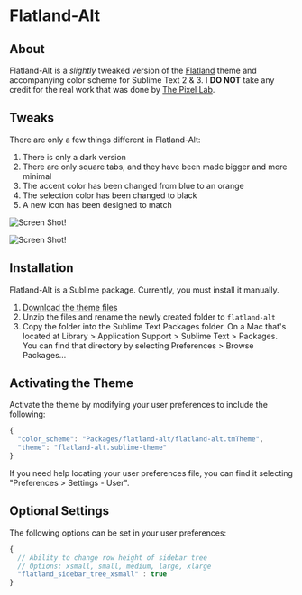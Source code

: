 # Flatland-Alt

## About

Flatland-Alt is a *slightly* tweaked version of the [Flatland](https://github.com/thinkpixellab/flatland) theme and accompanying color scheme for Sublime Text 2 & 3. I **DO NOT** take any credit for the real work that was done by [The Pixel Lab](https://github.com/thinkpixellab).

## Tweaks

There are only a few things different in Flatland-Alt:

1. There is only a dark version
2. There are only square tabs, and they have been made bigger and more minimal
3. The accent color has been changed from blue to an orange
4. The selection color has been changed to black
5. A new icon has been designed to match

![Screen Shot!](https://raw.github.com/jamiewilson/flatland-alt/master/screenshot.png)  

![Screen Shot!](https://raw.github.com/jamiewilson/flatland-alt/master/sublime-flatland-alt-icon.png)

## Installation
Flatland-Alt is a Sublime package. Currently, you must install it manually.

1. [Download the theme files](https://github.com/jamiewilson/flatland-alt/archive/master.zip)
2. Unzip the files and rename the newly created folder to `flatland-alt`
3. Copy the folder into the Sublime Text Packages folder. On a Mac that's located at Library > Application Support > Sublime Text > Packages. You can find that directory by selecting Preferences > Browse Packages...


## Activating the Theme
Activate the theme by modifying your user preferences to include the following:

```javascript
{
  "color_scheme": "Packages/flatland-alt/flatland-alt.tmTheme",
  "theme": "flatland-alt.sublime-theme"
}

```

If you need help locating your user preferences file, you can find it selecting "Preferences > Settings - User".

## Optional Settings
The following options can be set in your user preferences:

```javascript
{
  // Ability to change row height of sidebar tree
  // Options: xsmall, small, medium, large, xlarge
  "flatland_sidebar_tree_xsmall" : true
}
```
